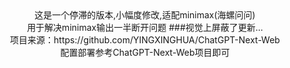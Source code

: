 <div align="center">
<font>这是一个停滞的版本,小幅度修改,适配minimax(海螺问问)</font>
</br>
   <font>用于解决minimax输出一半断开问题</font>
   ###<font>视觉上屏蔽了更新...</font>
</br>
<font>项目来源：https://github.com/YINGXINGHUA/ChatGPT-Next-Web</font>
</br>
<font>配置部署参考ChatGPT-Next-Web项目即可</font>
</div>

